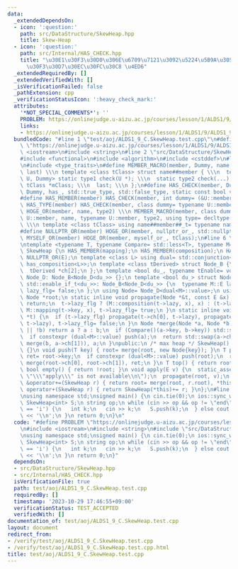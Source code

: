 ```yaml
---
data:
  _extendedDependsOn:
  - icon: ':question:'
    path: src/DataStructure/SkewHeap.hpp
    title: Skew-Heap
  - icon: ':question:'
    path: src/Internal/HAS_CHECK.hpp
    title: "\u30E1\u30F3\u30D0\u306E\u6709\u7121\u3092\u5224\u5B9A\u3059\u308B\u30C6\
      \u30F3\u30D7\u30EC\u30FC\u30C8 \u4ED6"
  _extendedRequiredBy: []
  _extendedVerifiedWith: []
  _isVerificationFailed: false
  _pathExtension: cpp
  _verificationStatusIcon: ':heavy_check_mark:'
  attributes:
    '*NOT_SPECIAL_COMMENTS*': ''
    PROBLEM: https://onlinejudge.u-aizu.ac.jp/courses/lesson/1/ALDS1/9/ALDS1_9_C
    links:
    - https://onlinejudge.u-aizu.ac.jp/courses/lesson/1/ALDS1/9/ALDS1_9_C
  bundledCode: "#line 1 \"test/aoj/ALDS1_9_C.SkewHeap.test.cpp\"\n#define PROBLEM\
    \ \"https://onlinejudge.u-aizu.ac.jp/courses/lesson/1/ALDS1/9/ALDS1_9_C\"\n#include\
    \ <iostream>\n#include <string>\n#line 2 \"src/DataStructure/SkewHeap.hpp\"\n\
    #include <functional>\n#include <algorithm>\n#include <cstddef>\n#line 2 \"src/Internal/HAS_CHECK.hpp\"\
    \n#include <type_traits>\n#define MEMBER_MACRO(member, Dummy, name, type1, type2,\
    \ last) \\\n template <class tClass> struct name##member { \\\n  template <class\
    \ U, Dummy> static type1 check(U *); \\\n  static type2 check(...); \\\n  static\
    \ tClass *mClass; \\\n  last; \\\n };\n#define HAS_CHECK(member, Dummy) MEMBER_MACRO(member,\
    \ Dummy, has_, std::true_type, std::false_type, static const bool value= decltype(check(mClass))::value)\n\
    #define HAS_MEMBER(member) HAS_CHECK(member, int dummy= (&U::member, 0))\n#define\
    \ HAS_TYPE(member) HAS_CHECK(member, class dummy= typename U::member)\n#define\
    \ HOGE_OR(member, name, type2) \\\n MEMBER_MACRO(member, class dummy= typename\
    \ U::member, name, typename U::member, type2, using type= decltype(check(mClass)))\
    \ \\\n template <class tClass> using name##member##_t= typename name##member<tClass>::type;\n\
    #define NULLPTR_OR(member) HOGE_OR(member, nullptr_or_, std::nullptr_t);\n#define\
    \ MYSELF_OR(member) HOGE_OR(member, myself_or_, tClass);\n#line 6 \"src/DataStructure/SkewHeap.hpp\"\
    \ntemplate <typename T, typename Compare= std::less<T>, typename M= void> struct\
    \ SkewHeap {\n HAS_MEMBER(mapping);\n HAS_MEMBER(composition);\n HAS_TYPE(E);\n\
    \ NULLPTR_OR(E);\n template <class L> using dual= std::conjunction<has_E<L>, has_mapping<L>,\
    \ has_composition<L>>;\n template <class tDerived> struct Node_B {\n  T key;\n\
    \  tDerived *ch[2];\n };\n template <bool du_, typename tEnable= void> struct\
    \ Node_D: Node_B<Node_D<du_>> {};\n template <bool du_> struct Node_D<du_, typename\
    \ std::enable_if_t<du_>>: Node_B<Node_D<du_>> {\n  typename M::E lazy;\n  bool\
    \ lazy_flg= false;\n };\n using Node= Node_D<dual<M>::value>;\n using E= nullptr_or_E_t<M>;\n\
    \ Node *root;\n static inline void propagate(Node *&t, const E &x) {\n  if (!t)\
    \ return;\n  t->lazy_flg ? (M::composition(t->lazy, x), x) : (t->lazy= x);\n \
    \ M::mapping(t->key, x), t->lazy_flg= true;\n }\n static inline void push(Node\
    \ *t) {\n  if (t->lazy_flg) propagate(t->ch[0], t->lazy), propagate(t->ch[1],\
    \ t->lazy), t->lazy_flg= false;\n }\n Node *merge(Node *a, Node *b) {\n  if (!a\
    \ || !b) return a ? a : b;\n  if (Compare()(a->key, b->key)) std::swap(a, b);\n\
    \  if constexpr (dual<M>::value) push(a);\n  return std::swap(a->ch[0], a->ch[1]=\
    \ merge(b, a->ch[1])), a;\n }\npublic:\n /* max heap */ SkewHeap(): root(nullptr)\
    \ {}\n void push(T key) { root= merge(root, new Node{key}); }\n T pop() {\n  T\
    \ ret= root->key;\n  if constexpr (dual<M>::value) push(root);\n  return root=\
    \ merge(root->ch[0], root->ch[1]), ret;\n }\n T top() { return root->key; }\n\
    \ bool empty() { return !root; }\n void apply(E v) {\n  static_assert(dual<M>::value,\
    \ \"\\\"apply\\\" is not available\\n\");\n  propagate(root, v);\n }\n SkewHeap\
    \ &operator+=(SkewHeap r) { return root= merge(root, r.root), *this; }\n SkewHeap\
    \ operator+(SkewHeap r) { return SkewHeap(*this)+= r; }\n};\n#line 5 \"test/aoj/ALDS1_9_C.SkewHeap.test.cpp\"\
    \nusing namespace std;\nsigned main() {\n cin.tie(0);\n ios::sync_with_stdio(0);\n\
    \ SkewHeap<int> S;\n string op;\n while (cin >> op && op != \"end\") {\n  if (op[0]\
    \ == 'i') {\n   int k;\n   cin >> k;\n   S.push(k);\n  } else cout << S.pop()\
    \ << '\\n';\n }\n return 0;\n}\n"
  code: "#define PROBLEM \"https://onlinejudge.u-aizu.ac.jp/courses/lesson/1/ALDS1/9/ALDS1_9_C\"\
    \n#include <iostream>\n#include <string>\n#include \"src/DataStructure/SkewHeap.hpp\"\
    \nusing namespace std;\nsigned main() {\n cin.tie(0);\n ios::sync_with_stdio(0);\n\
    \ SkewHeap<int> S;\n string op;\n while (cin >> op && op != \"end\") {\n  if (op[0]\
    \ == 'i') {\n   int k;\n   cin >> k;\n   S.push(k);\n  } else cout << S.pop()\
    \ << '\\n';\n }\n return 0;\n}"
  dependsOn:
  - src/DataStructure/SkewHeap.hpp
  - src/Internal/HAS_CHECK.hpp
  isVerificationFile: true
  path: test/aoj/ALDS1_9_C.SkewHeap.test.cpp
  requiredBy: []
  timestamp: '2023-10-29 17:46:55+09:00'
  verificationStatus: TEST_ACCEPTED
  verifiedWith: []
documentation_of: test/aoj/ALDS1_9_C.SkewHeap.test.cpp
layout: document
redirect_from:
- /verify/test/aoj/ALDS1_9_C.SkewHeap.test.cpp
- /verify/test/aoj/ALDS1_9_C.SkewHeap.test.cpp.html
title: test/aoj/ALDS1_9_C.SkewHeap.test.cpp
---
```

